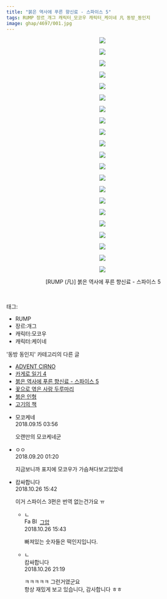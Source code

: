 ```yaml
---
title: "붉은 역사에 푸른 향신료 - 스파이스 5"
tags: RUMP 장르_개그 캐릭터_모코우 캐릭터_케이네 凡 동방_동인지
image: ghap/4697/001.jpg
---
```

<div class="article">
<p style="text-align: center; clear: none; float: none;"><img src="{{ site.nasurl }}/ghap/4697/001.jpg"/></p>
<p style="text-align: center; clear: none; float: none;"><img src="{{ site.nasurl }}/ghap/4697/002.jpg"/></p>
<p style="text-align: center; clear: none; float: none;"><img src="{{ site.nasurl }}/ghap/4697/003.jpg"/></p>
<p style="text-align: center; clear: none; float: none;"><img src="{{ site.nasurl }}/ghap/4697/004.jpg"/></p>
<p style="text-align: center; clear: none; float: none;"><img src="{{ site.nasurl }}/ghap/4697/005.jpg"/></p>
<p style="text-align: center; clear: none; float: none;"><img src="{{ site.nasurl }}/ghap/4697/006.jpg"/></p>
<p style="text-align: center; clear: none; float: none;"><img src="{{ site.nasurl }}/ghap/4697/007.jpg"/></p>
<p style="text-align: center; clear: none; float: none;"><img src="{{ site.nasurl }}/ghap/4697/008.jpg"/></p>
<p style="text-align: center; clear: none; float: none;"><img src="{{ site.nasurl }}/ghap/4697/009.jpg"/></p>
<p style="text-align: center; clear: none; float: none;"><img src="{{ site.nasurl }}/ghap/4697/010.jpg"/></p>
<p style="text-align: center; clear: none; float: none;"><img src="{{ site.nasurl }}/ghap/4697/011.jpg"/></p>
<p style="text-align: center; clear: none; float: none;"><img src="{{ site.nasurl }}/ghap/4697/012.jpg"/></p>
<p style="text-align: center; clear: none; float: none;"><img src="{{ site.nasurl }}/ghap/4697/013.jpg"/></p>
<p style="text-align: center; clear: none; float: none;"><img src="{{ site.nasurl }}/ghap/4697/014.jpg"/></p>
<p style="text-align: center; clear: none; float: none;"><img src="{{ site.nasurl }}/ghap/4697/015.jpg"/></p>
<p style="text-align: center; clear: none; float: none;"><img src="{{ site.nasurl }}/ghap/4697/016.jpg"/></p>
<p style="text-align: center; clear: none; float: none;"><img src="{{ site.nasurl }}/ghap/4697/017.jpg"/></p>
<p style="text-align: center; clear: none; float: none;"><img src="{{ site.nasurl }}/ghap/4697/018.jpg"/></p>
<p style="text-align: center; clear: none; float: none;"><img src="{{ site.nasurl }}/ghap/4697/019.jpg"/></p>
<p style="text-align: center; clear: none; float: none;"><img src="{{ site.nasurl }}/ghap/4697/020.jpg"/></p>
<p style="text-align: center; clear: none; float: none;"><img src="{{ site.nasurl }}/ghap/4697/021.jpg"/></p>
<p style="text-align: center; clear: none; float: none;"> [RUMP (凡)] 붉은 역사에 푸른 향신료 - 스파이스 5</p>
<p><br/></p>
</div><div class="tagTrail">
<p>태그: </p>
<ul>
<li>RUMP</li>
<li>장르:개그</li>
<li>캐릭터:모코우</li>
<li>캐릭터:케이네</li>
</ul>
</div><div class="another">
<p>'동방 동인지' 카테고리의 다른 글</p>
<ul>
<li><a href="/2018-09-25-ghap_4714">ADVENT CIRNO</a></li>
<li><a href="/2018-09-16-ghap_4699">카게로 일기 4</a></li>
<li><a href="/2018-09-13-ghap_4697">붉은 역사에 푸른 향신료 - 스파이스 5</a></li>
<li><a href="/2018-09-10-ghap_4691">꽃으로 엮은 사랑 두루마리</a></li>
<li><a href="/2018-09-05-ghap_4686">붉은 인형</a></li>
<li><a href="/2018-09-05-ghap_4685">고기의 책</a></li>
</ul>
</div><div class="cb_module cb_fluid">
<div class="cb_wrt cb_profile">
<div class="comment">
<ul>
<li class="cb_thumb_off" id="comment15332898">
<div class="cb_comment_area">
<div class="cb_info_area">
<div class="cb_section">
<span class="cb_nick_name">모코케네</span>
</div>
<div class="cb_section">
<span class="cb_date">2018.09.15 03:56 </span>
</div>
</div>
<div class="cb_dsc_comment">
<p class="cb_dsc">
											오랜만의 모코케네군 
										</p>
</div>
</div></li>
<li class="cb_thumb_off" id="comment15336157">
<div class="cb_comment_area">
<div class="cb_info_area">
<div class="cb_section">
<span class="cb_nick_name">ㅇㅇ</span>
</div>
<div class="cb_section">
<span class="cb_date">2018.09.20 01:20 </span>
</div>
</div>
<div class="cb_dsc_comment">
<p class="cb_dsc">
											지금보니까 표지에 모코우가 가슴쳐다보고있었네
										</p>
</div>
</div></li>
<li class="cb_thumb_off" id="comment15363086">
<div class="cb_comment_area">
<div class="cb_info_area">
<div class="cb_section">
<span class="cb_nick_name">캄싸합니다</span>
</div>
<div class="cb_section">
<span class="cb_date">2018.10.26 15:42 </span>
</div>
</div>
<div class="cb_dsc_comment">
<p class="cb_dsc">
											이거 스파이스 3편은 번역 없는건가요 ㅠ
										</p>
</div>
<ul>
<li class="cb_thumb_off" id="comment15363088">
<span class="cb_bu_subnode">ㄴ</span>
<div class="cb_comment_area">
<div class="cb_info_area">
<div class="cb_section">
<span class="cb_nick_name"><img alt="Favicon of https://ghaptouhou.tistory.com" height="16" onerror="this.onerror=null;this.parentNode.removeChild(this)" src="https://ghaptouhou.tistory.com/favicon.ico" width="16"/> <img alt="BlogIcon" height="16" onerror="this.parentNode.removeChild(this)" src="https://ghaptouhou.tistory.com/index.gif" width="16"/> <a href="https://ghaptouhou.tistory.com" onclick="return openLinkInNewWindow(this)"> 그압</a><span class="tistoryProfileLayerTrigger" onclick='TistoryProfile.show(event, this, {"title":"\uc800\uae30 \uc774\uac70 \ub098\uc911\uc5d0 \uc218\uc815 \uac00\ub2a5\ud558\ub098\uc694","url":"https:\/\/ghap.tistory.com","nickname":"\uadf8\uc555","items":[]}); return false;'></span></span>
</div>
<div class="cb_section">
<span class="cb_date">2018.10.26 15:43 </span>
</div>
</div>
<div class="cb_dsc_comment">
<p class="cb_dsc">
																빠져있는 숫자들은 떡인지입니다.
															</p>
</div>
</div>
</li>
<li class="cb_thumb_off" id="comment15363218">
<span class="cb_bu_subnode">ㄴ</span>
<div class="cb_comment_area">
<div class="cb_info_area">
<div class="cb_section">
<span class="cb_nick_name">캄싸합니다</span>
</div>
<div class="cb_section">
<span class="cb_date">2018.10.26 21:19 </span>
</div>
</div>
<div class="cb_dsc_comment">
<p class="cb_dsc">
																ㅋㅋㅋㅋㅋ 그런거였군요<br/>
항상 재밌게 보고 있습니다, 감사합니다 ㅎㅎ
															</p>
</div>
</div>
</li>
</ul>
</div></li>
</ul>
</div>
</div><!-- commentList close -->
</div>